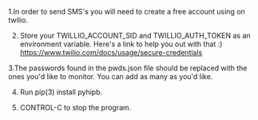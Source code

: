 1.In order to send SMS's you will need to create a free account using on twilio. 

2. Store your TWILLIO_ACCOUNT_SID and TWILLIO_AUTH_TOKEN as an environment variable. Here's a link to help you out with that :) https://www.twilio.com/docs/usage/secure-credentials

3.The passwords found in the pwds.json file should be replaced with the ones you'd like to monitor. You can add as many as you'd like.

4. Run pip(3) install pyhipb. 

5. CONTROL-C to stop the program.
